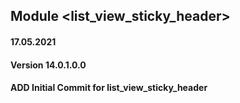 ## Module <list_view_sticky_header>

#### 17.05.2021
#### Version 14.0.1.0.0
#### ADD Initial Commit for list_view_sticky_header
